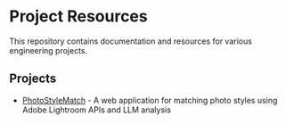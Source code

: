 # Project Resources

This repository contains documentation and resources for various engineering projects.

## Projects

- [PhotoStyleMatch](PhotoStyleMatch/) - A web application for matching photo styles using Adobe Lightroom APIs and LLM analysis
